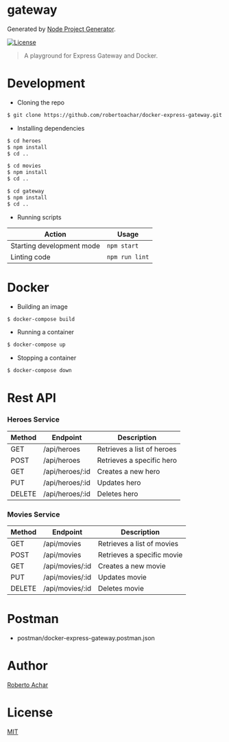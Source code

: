 # gateway

Generated by [Node Project Generator](https://github.com/robertoachar/generator-node).

[![License][license-badge]][license-url]

> A playground for Express Gateway and Docker.

# Development

* Cloning the repo

```bash
$ git clone https://github.com/robertoachar/docker-express-gateway.git
```

* Installing dependencies

```bash
$ cd heroes
$ npm install
$ cd ..

$ cd movies
$ npm install
$ cd ..

$ cd gateway
$ npm install
$ cd ..
```

* Running scripts

| Action                    | Usage          |
| ------------------------- | -------------- |
| Starting development mode | `npm start`    |
| Linting code              | `npm run lint` |

# Docker

* Building an image

```bash
$ docker-compose build
```

* Running a container

```bash
$ docker-compose up
```

* Stopping a container

```bash
$ docker-compose down
```

# Rest API

### Heroes Service

| Method | Endpoint        | Description                |
| ------ | --------------- | -------------------------- |
| GET    | /api/heroes     | Retrieves a list of heroes |
| POST   | /api/heroes     | Retrieves a specific hero  |
| GET    | /api/heroes/:id | Creates a new hero         |
| PUT    | /api/heroes/:id | Updates hero               |
| DELETE | /api/heroes/:id | Deletes hero               |

### Movies Service

| Method | Endpoint        | Description                |
| ------ | --------------- | -------------------------- |
| GET    | /api/movies     | Retrieves a list of movies |
| POST   | /api/movies     | Retrieves a specific movie |
| GET    | /api/movies/:id | Creates a new movie        |
| PUT    | /api/movies/:id | Updates movie              |
| DELETE | /api/movies/:id | Deletes movie              |

# Postman

* postman/docker-express-gateway.postman.json

# Author

[Roberto Achar](https://twitter.com/robertoachar)

# License

[MIT](https://github.com/robertoachar/docker-express-gateway/blob/master/LICENSE)

[license-badge]: https://img.shields.io/github/license/robertoachar/docker-express-gateway.svg
[license-url]: https://opensource.org/licenses/MIT
